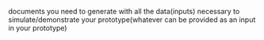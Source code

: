 documents you need to generate with all the data(inputs) necessary to simulate/demonstrate your prototype(whatever can be provided as an input in your prototype)
